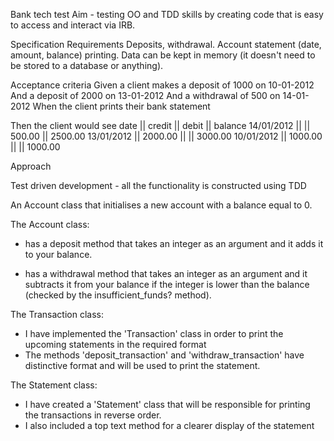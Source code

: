 Bank tech test
Aim - testing OO and TDD skills by creating code that is easy to access and interact via IRB.

Specification
Requirements
Deposits, withdrawal. Account statement (date, amount, balance) printing. Data can be kept in memory (it doesn't need to be stored to a database or anything).

Acceptance criteria
Given a client makes a deposit of 1000 on 10-01-2012 And a deposit of 2000 on 13-01-2012 And a withdrawal of 500 on 14-01-2012 When the client prints their bank statement

Then the client would see
date || credit || debit || balance
14/01/2012 || || 500.00 || 2500.00
13/01/2012 || 2000.00 || || 3000.00
10/01/2012 || 1000.00 || || 1000.00

Approach 

Test driven development - all the functionality is constructed using TDD

An Account class that initialises a new account with a balance equal to 0.

The Account class:

- has a deposit method that takes an integer as an argument and it adds it to your balance.

 - has a withdrawal method that takes an integer as an argument and it subtracts it from your balance if the integer is lower than the balance (checked by the insufficient_funds? method).

The Transaction class:

  - I have implemented the 'Transaction' class in order to print the upcoming statements in the required format
  - The methods 'deposit_transaction' and 'withdraw_transaction' have distinctive format and will be used to print the statement.

The Statement class:
  - I have created a 'Statement' class that will be responsible for printing the transactions in reverse order.
  - I also included a top text method for a clearer display of the statement

